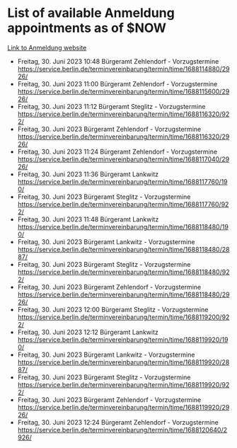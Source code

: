 # List of available Anmeldung appointments as of $NOW
[Link to Anmeldung website](https://service.berlin.de/terminvereinbarung/termin/tag.php?termin=1&anliegen[]=120686&dienstleisterlist=122210,122217,327316,122219,327312,122227,327314,122231,327346,122243,327348,122254,122252,329742,122260,329745,122262,329748,122271,327278,122273,327274,122277,327276,330436,122280,327294,122282,327290,122284,327292,122291,327270,122285,327266,122286,327264,122296,327268,150230,329760,122297,327286,122294,327284,122312,329763,122314,329775,122304,327330,122311,327334,122309,327332,317869,122281,327352,122279,329772,122283,122276,327324,122274,327326,122267,329766,122246,327318,122251,327320,122257,327322,122208,327298,122226,327300&herkunft=http%3A%2F%2Fservice.berlin.de%2Fdienstleistung%2F120686%2F)
- Freitag, 30. Juni 2023 10:48 Bürgeramt Zehlendorf - Vorzugstermine https://service.berlin.de/terminvereinbarung/termin/time/1688114880/2926/
- Freitag, 30. Juni 2023 11:00 Bürgeramt Zehlendorf - Vorzugstermine https://service.berlin.de/terminvereinbarung/termin/time/1688115600/2926/
- Freitag, 30. Juni 2023 11:12 Bürgeramt Steglitz - Vorzugstermine https://service.berlin.de/terminvereinbarung/termin/time/1688116320/922/
- Freitag, 30. Juni 2023  Bürgeramt Zehlendorf - Vorzugstermine https://service.berlin.de/terminvereinbarung/termin/time/1688116320/2926/
- Freitag, 30. Juni 2023 11:24 Bürgeramt Zehlendorf - Vorzugstermine https://service.berlin.de/terminvereinbarung/termin/time/1688117040/2926/
- Freitag, 30. Juni 2023 11:36 Bürgeramt Lankwitz https://service.berlin.de/terminvereinbarung/termin/time/1688117760/190/
- Freitag, 30. Juni 2023  Bürgeramt Steglitz - Vorzugstermine https://service.berlin.de/terminvereinbarung/termin/time/1688117760/922/
- Freitag, 30. Juni 2023 11:48 Bürgeramt Lankwitz https://service.berlin.de/terminvereinbarung/termin/time/1688118480/190/
- Freitag, 30. Juni 2023  Bürgeramt Lankwitz - Vorzugstermine https://service.berlin.de/terminvereinbarung/termin/time/1688118480/2887/
- Freitag, 30. Juni 2023  Bürgeramt Steglitz - Vorzugstermine https://service.berlin.de/terminvereinbarung/termin/time/1688118480/922/
- Freitag, 30. Juni 2023  Bürgeramt Zehlendorf - Vorzugstermine https://service.berlin.de/terminvereinbarung/termin/time/1688118480/2926/
- Freitag, 30. Juni 2023 12:00 Bürgeramt Steglitz - Vorzugstermine https://service.berlin.de/terminvereinbarung/termin/time/1688119200/922/
- Freitag, 30. Juni 2023 12:12 Bürgeramt Lankwitz https://service.berlin.de/terminvereinbarung/termin/time/1688119920/190/
- Freitag, 30. Juni 2023  Bürgeramt Lankwitz - Vorzugstermine https://service.berlin.de/terminvereinbarung/termin/time/1688119920/2887/
- Freitag, 30. Juni 2023  Bürgeramt Steglitz - Vorzugstermine https://service.berlin.de/terminvereinbarung/termin/time/1688119920/922/
- Freitag, 30. Juni 2023  Bürgeramt Zehlendorf - Vorzugstermine https://service.berlin.de/terminvereinbarung/termin/time/1688119920/2926/
- Freitag, 30. Juni 2023 12:24 Bürgeramt Zehlendorf - Vorzugstermine https://service.berlin.de/terminvereinbarung/termin/time/1688120640/2926/
